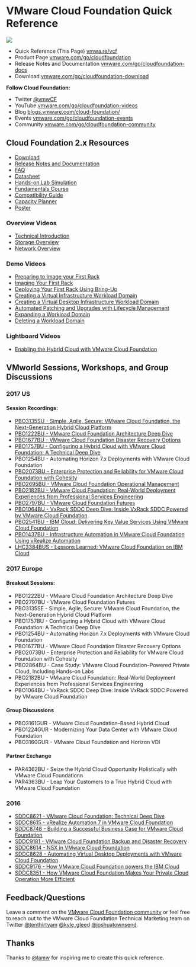 # VMware Cloud Foundation Quick Reference

![](icon-vcf.png)

* Quick Reference (This Page) [vmwa.re/vcf](http://vmwa.re/vcf)
* Product Page [vmware.com/go/cloudfoundation](http://vmware.com/go/cloudfoundation)
* Release Notes and Documentation [vmware.com/go/cloudfoundation-docs](http://vmware.com/go/cloudfoundation-docs)
* Download [vmware.com/go/cloudfoundation-download](http://vmware.com/go/cloudfoundation-download)

**Follow Cloud Foundation:**

* Twitter [@vmwCF](https://twitter.com/vmwCF)
* YouTube [vmware.com/go/cloudfoundation-videos](http://vmware.com/go/cloudfoundation-videos)
* Blog [blogs.vmware.com/cloud-foundation/](https://blogs.vmware.com/cloud-foundation/)
* Events [vmware.com/go/cloudfoundation-events](http://vmware.com/go/cloudfoundation-events)
* Community [vmware.com/go/cloudfoundation-community](http://vmware.com/go/cloudfoundation-community)

## Cloud Foundation 2.x Resources

* [Download](http://vmware.com/go/cloudfoundation-download)
* [Release Notes and Documentation](http://vmware.com/go/cloudfoundation-docs)
* [FAQ](http://vmware.com/go/cloudfoundation-faq)
* [Datasheet](http://vmware.com/go/cloudfoundation-datasheet)
* [Hands-on Lab Simulation](http://vmware.com/go/cloudfoundation-hol)
* [Fundamentals Course](http://vmware.com/go/cloudfoundation-fundamentals)
* [Compatibility Guide](http://vmware.com/go/cloudfoundation-vcg)
* [Capacity Planner](http://vmware.com/go/cloudfoundation-planner)
* [Poster](http://vmware.com/go/cloudfoundation-poster)

### Overview Videos

* [Technical Introduction](https://youtu.be/9QRwz-svs7A)
* [Storage Overview](https://youtu.be/yzbRox3fIEg)
* [Network Overview](https://youtu.be/Sffa9G7KvKA)

### Demo Videos

* [Preparing to Image your First Rack](https://youtu.be/1C3qaIpW9ac)
* [Imaging Your First Rack](https://youtu.be/gRYS9cuAbEU)
* [Deploying Your First Rack Using Bring-Up](https://youtu.be/cFx4UQ5Ny50)
* [Creating a Virtual Infrastructure Workload Domain](https://youtu.be/Ymz4YISBRN8)
* [Creating a Virtual Desktop Infrastructure Workload Domain](https://youtu.be/4qBleltnIaA)
* [Automated Patching and Upgrades with Lifecycle Management](https://youtu.be/AnxmO9g3e3s)
* [Expanding a Workload Domain](https://youtu.be/ggk4u9yLBXk)
* [Deleting a Workload Domain](https://youtu.be/eWNdrDG-_hY)

### Lightboard Videos

* [Enabling the Hybrid Cloud with VMware Cloud Foundation](https://youtu.be/Cz-8njTui70)

## VMworld Sessions, Workshops, and Group Discussions

### 2017 US

#### Session Recordings:
* [PBO3135SU - Simple, Agile, Secure: VMware Cloud Foundation, the Next-Generation Hybrid Cloud Platform](https://youtu.be/ymEGO-0beCY)
* [PBO1222BU - VMware Cloud Foundation Architecture Deep Dive](https://youtu.be/O7pSfX3g2h4)
* [PBO1677BU - VMware Cloud Foundation Disaster Recovery Options](https://youtu.be/zl-Plc3Q1fU)
* [PBO1757BU - Configuring a Hybrid Cloud with VMware Cloud Foundation: A Technical Deep Dive](https://youtu.be/2-4Fnmt2tBU)
* PBO1254BU - Automating Horizon 7.x Deployments with VMware Cloud Foundation
* [PBO2073BU - Enterprise Protection and Reliability for VMware Cloud Foundation with Cohesity](https://youtu.be/tE1wa_mUhwY)
* [PBO2695BU - VMware Cloud Foundation Operational Management](https://youtu.be/DWgoJD75K8o)
* [PBO2182BU - VMware Cloud Foundation: Real-World Deployment Experiences from Professional Services Engineering](https://youtu.be/BNmnfwE_jFE)
* [PBO2797BU - VMware Cloud Foundation Futures](https://youtu.be/T8wGTnBGvT4)
* [PBO1064BU - VxRack SDDC Deep Dive: Inside VxRack SDDC Powered by VMware Cloud Foundation](https://youtu.be/kcy1GhBOEec)
* [PBO2541BU - IBM Cloud: Delivering Key Value Services Using VMware Cloud Foundation](https://youtu.be/vMx4971s950)
* [PBO1437BU - Infrastructure Automation in VMware Cloud Foundation Using vRealize Automation](https://youtu.be/amoCH-HfclY)
* [LHC3384BUS - Lessons Learned: VMware Cloud Foundation on IBM Cloud](https://youtu.be/DXzaajaLU00)

### 2017 Europe

#### Breakout Sessions:
* PBO1222BU - VMware Cloud Foundation Architecture Deep Dive
* PBO2797BU - VMware Cloud Foundation Futures
* PBO3135SE - Simple, Agile, Secure: VMware Cloud Foundation, the Next-Generation Hybrid Cloud Platform
* PBO1757BU - Configuring a Hybrid Cloud with VMware Cloud Foundation: A Technical Deep Dive
* PBO1254BU - Automating Horizon 7.x Deployments with VMware Cloud Foundation
* PBO1677BU - VMware Cloud Foundation Disaster Recovery Options
* PBO2073BU - Enterprise Protection and Reliability for VMware Cloud Foundation with Cohesity
* PBO2864BU - Case Study: VMware Cloud Foundation–Powered Private Cloud, Including Hands-on Labs
* PBO2182BU - VMware Cloud Foundation: Real-World Deployment Experiences from Professional Services Engineering
* PBO1064BU - VxRack SDDC Deep Dive: Inside VxRack SDDC Powered by VMware Cloud Foundation

#### Group Discussions
* PBO3161GUR - VMware Cloud Foundation–Based Hybrid Cloud
* PBO1224GUR - Modernizing Your Data Center with VMware Cloud Foundation
* PBO3160GUR - VMware Cloud Foundation and Horizon VDI

#### Partner Exchange
* PAR4362BU - Seize the Hybrid Cloud Opportunity Holistically with VMware Cloud Foundationn
* PAR4363BU - Leap Your Customers to a True Hybrid Cloud with VMware Cloud Foundation

### 2016

* [SDDC8621 - VMware Cloud Foundation: Technical Deep Dive](http://vmware.mediasite.com/mediasite/Play/3e977afc6b37478d977f14d2f9340ad21d?catalog=dbf1ec28-2557-4dd3-a381-e5fe4ceabc40&authTicket=d99a1776b96b482f9cfd960298c790ec)
* [SDDC8615 - vRealize Automation 7 in VMware Cloud Foundation](http://vmware.mediasite.com/mediasite/Play/c536c1ebb4e74a34b2dc3fae388df6261d?catalog=dbf1ec28-2557-4dd3-a381-e5fe4ceabc40&authTicket=d99a1776b96b482f9cfd960298c790ec)
* [SDDC8748 - Building a Successful Business Case for VMware Cloud Foundation](http://vmware.mediasite.com/mediasite/Play/ecbc2d43c1844c7bbd2ca8a3cb4487ca1d?catalog=dbf1ec28-2557-4dd3-a381-e5fe4ceabc40&authTicket=d99a1776b96b482f9cfd960298c790ec)
* [SDDC9181 - VMware Cloud Foundation Backup and Disaster Recovery](http://vmware.mediasite.com/mediasite/Play/cb7a07422cdd4021bf4013d8c43a08661d?catalog=dbf1ec28-2557-4dd3-a381-e5fe4ceabc40&authTicket=d99a1776b96b482f9cfd960298c790ec)
* [SDDC8614 - NSX in VMware Cloud Foundation](http://vmware.mediasite.com/mediasite/Play/f56de93a04cf408d94d1136cc7b681b41d?catalog=dbf1ec28-2557-4dd3-a381-e5fe4ceabc40&authTicket=d99a1776b96b482f9cfd960298c790ec)
* [SDDC8628 - Automating Virtual Desktop Deployments with VMware Cloud Foundation](http://vmware.mediasite.com/mediasite/Play/ed4432a77ad24b4a90afd1ee100bad841d?catalog=dbf1ec28-2557-4dd3-a381-e5fe4ceabc40&authTicket=d99a1776b96b482f9cfd960298c790ec)
* [SDDC9176 - How VMware Cloud Foundation powers the IBM Cloud](http://vmware.mediasite.com/mediasite/Play/2d3d0a9bac2a4957a1e98491ae98e3dc1d?catalog=dbf1ec28-2557-4dd3-a381-e5fe4ceabc40&authTicket=d99a1776b96b482f9cfd960298c790ec)
* [SDDC8351 - How VMware Cloud Foundation Makes Your Private Cloud Operation More Efficient](http://vmware.mediasite.com/mediasite/Play/89d7cddc3ffe474d91bd9ebb6221b9f51d?catalog=dbf1ec28-2557-4dd3-a381-e5fe4ceabc40&authTicket=d99a1776b96b482f9cfd960298c790ec)


## Feedback/Questions

Leave a comment on the [VMware Cloud Foundation community](https://communities.vmware.com/community/vmtn/cloud-foundation) or feel free to reach out to the VMware Cloud Foundation Technical Marketing team on Twitter [@tenthirtyam](https://twitter.com/tenthirtyam) [@kyle_gleed](https://twitter.com/kyle_gleed) [@joshuatownsend](https://twitter.com/joshuatownsend).

## Thanks

Thanks to [@lamw](https://twitter.com/lamw) for inspiring me to create this quick reference.
